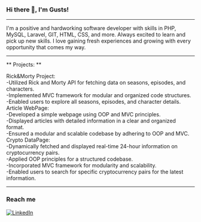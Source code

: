 ### Hi there 👋, I'm Gusts!


<hr>

I'm a positive and hardworking software developer with skills in PHP, MySQL, Laravel, GIT, HTML, CSS, and more. Always excited to learn and pick up new skills. I love gaining fresh experiences and growing with every opportunity that comes my way.

<hr>
** Projects: ** 

Rick&Morty Project: </br>
-Utilized Rick and Morty API for fetching data on seasons, episodes, and characters.</br>
-Implemented MVC framework for modular and organized code structures.</br>
-Enabled users to explore all seasons, episodes, and character details.</br>
Article WebPage:</br>
-Developed a simple webpage using OOP and MVC principles.</br>
-Displayed articles with detailed information in a clear and organized format.</br>
-Ensured a modular and scalable codebase by adhering to OOP and MVC.</br>
Crypto DataPage:</br>
-Dynamically fetched and displayed real-time 24-hour information on cryptocurrency pairs.</br>
-Applied OOP principles for a structured codebase.</br>
-Incorporated MVC framework for modularity and scalability.</br>
-Enabled users to search for specific cryptocurrency pairs for the latest information.</br>

<hr>

### Reach me 
[![LinkedIn](https://img.shields.io/badge/LinkedIn-0077B5?style=for-the-badge&logo=linkedin&logoColor=white)](https://www.linkedin.com/in/gustsmiezis/)

